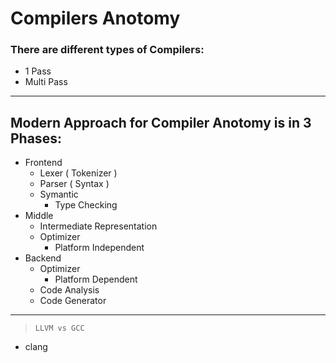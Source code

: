 # Compilers Anotomy

### There are different types of Compilers:

- 1 Pass
- Multi Pass

---

## Modern Approach for Compiler Anotomy is in 3 Phases:

- Frontend
  - Lexer ( Tokenizer )
  - Parser ( Syntax )
  - Symantic
    - Type Checking
- Middle
  - Intermediate Representation
  - Optimizer
    - Platform Independent
- Backend
  - Optimizer
    - Platform Dependent
  - Code Analysis
  - Code Generator

---

> `LLVM vs GCC`

- clang
